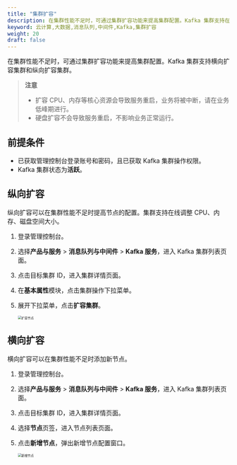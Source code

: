 ```yaml
---
title: "集群扩容"
description: 在集群性能不足时，可通过集群扩容功能来提高集群配置。Kafka 集群支持在线调整 CPU、内存、磁盘空间大小。
keyword: 云计算,大数据,消息队列,中间件,Kafka,集群扩容
weight: 20
draft: false
---
```


在集群性能不足时，可通过集群扩容功能来提高集群配置。Kafka 集群支持横向扩容集群和纵向扩容集群。

> **注意**
> - 扩容 CPU、内存等核心资源会导致服务重启，业务将被中断，请在业务低峰期进行。
> - 硬盘扩容不会导致服务重启，不影响业务正常运行。

## 前提条件

- 已获取管理控制台登录账号和密码，且已获取 Kafka 集群操作权限。
- Kafka 集群状态为**活跃**。

## 纵向扩容

纵向扩容可以在集群性能不足时提高节点的配置。集群支持在线调整 CPU、内存、磁盘空间大小。

1. 登录管理控制台。
2. 选择**产品与服务** > **消息队列与中间件** > **Kafka 服务**，进入 Kafka 集群列表页面。
3. 点击目标集群 ID，进入集群详情页面。
4. 在**基本属性**模块，点击集群操作下拉菜单。
5. 展开下拉菜单，点击**扩容集群**。

   <img src="../../../_images/resize.png" alt="扩容节点" style="zoom:50%;" />

## 横向扩容

横向扩容可以在集群性能不足时添加新节点。

1. 登录管理控制台。
2. 选择**产品与服务** > **消息队列与中间件** > **Kafka 服务**，进入 Kafka 集群列表页面。  
3. 点击目标集群 ID，进入集群详情页面。
4. 选择**节点**页签，进入节点列表页面。
5. 点击**新增节点**，弹出新增节点配置窗口。

   <img src="../../../_images/add_node.png" alt="新增节点" style="zoom:50%;" />